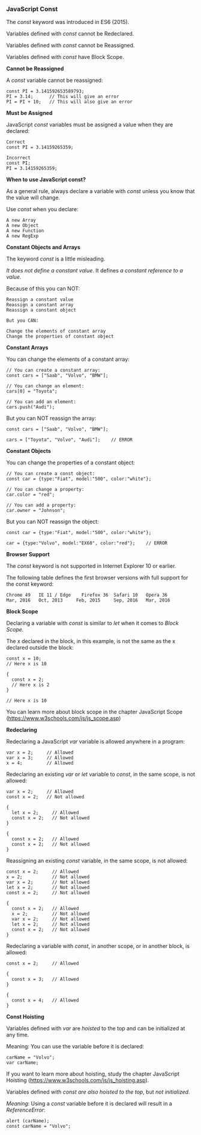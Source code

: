 ### JavaScript Const

The _const_ keyword was introduced in ES6 (2015).

Variables defined with _const_ cannot be Redeclared.

Variables defined with _const_ cannot be Reassigned.

Variables defined with _const_ have Block Scope.


__Cannot be Reassigned__

A _const_ variable cannot be reassigned:

    const PI = 3.141592653589793;
    PI = 3.14;      // This will give an error
    PI = PI + 10;   // This will also give an error


__Must be Assigned__

JavaScript _const_ variables must be assigned a value when they are declared:

    Correct
    const PI = 3.14159265359;

    Incorrect
    const PI;
    PI = 3.14159265359;



__When to use JavaScript const?__

As a general rule, always declare a variable with _const_ unless you know that the value will change.

Use _const_ when you declare:

    A new Array
    A new Object
    A new Function
    A new RegExp


__Constant Objects and Arrays__

The keyword _const_ is a little misleading.

_It does not define a constant value_. It defines _a constant reference to a value._

Because of this you can NOT:

    Reassign a constant value
    Reassign a constant array
    Reassign a constant object

    But you CAN:

    Change the elements of constant array
    Change the properties of constant object


__Constant Arrays__

You can change the elements of a constant array:

    // You can create a constant array:
    const cars = ["Saab", "Volvo", "BMW"];

    // You can change an element:
    cars[0] = "Toyota";

    // You can add an element:
    cars.push("Audi");

But you can NOT reassign the array:

    const cars = ["Saab", "Volvo", "BMW"];

    cars = ["Toyota", "Volvo", "Audi"];    // ERROR 


__Constant Objects__

You can change the properties of a constant object:

    // You can create a const object:
    const car = {type:"Fiat", model:"500", color:"white"};

    // You can change a property:
    car.color = "red";

    // You can add a property:
    car.owner = "Johnson"; 

But you can NOT reassign the object:

    const car = {type:"Fiat", model:"500", color:"white"};

    car = {type:"Volvo", model:"EX60", color:"red"};    // ERROR 


__Browser Support__

The _const_ keyword is not supported in Internet Explorer 10 or earlier.

The following table defines the first browser versions with full support for the const keyword: 

    Chrome 49 	IE 11 / Edge 	Firefox 36 	Safari 10 	Opera 36
    Mar, 2016 	Oct, 2013 	  Feb, 2015 	Sep, 2016 	Mar, 2016


__Block Scope__

Declaring a variable with _const_ is similar to _let_ when it comes to _Block Scope._

The x declared in the block, in this example, is not the same as the x declared outside the block:

    const x = 10;
    // Here x is 10

    {
      const x = 2;
      // Here x is 2
    }

    // Here x is 10 

You can learn more about block scope in the chapter JavaScript Scope (https://www.w3schools.com/js/js_scope.asp)


__Redeclaring__

Redeclaring a JavaScript _var_ variable is allowed anywhere in a program:

    var x = 2;     // Allowed
    var x = 3;     // Allowed
    x = 4;         // Allowed 

Redeclaring an existing _var_ or _let_ variable to _const_, in the same scope, is not allowed:

    var x = 2;     // Allowed
    const x = 2;   // Not allowed

    {
      let x = 2;     // Allowed
      const x = 2;   // Not allowed
    }

    {
      const x = 2;   // Allowed
      const x = 2;   // Not allowed
    }

Reassigning an existing _const_ variable, in the same scope, is not allowed:

    const x = 2;     // Allowed
    x = 2;           // Not allowed
    var x = 2;       // Not allowed
    let x = 2;       // Not allowed
    const x = 2;     // Not allowed

    {
      const x = 2;   // Allowed
      x = 2;         // Not allowed
      var x = 2;     // Not allowed
      let x = 2;     // Not allowed
      const x = 2;   // Not allowed
    }

Redeclaring a variable with _const_, in another scope, or in another block, is allowed:

    const x = 2;     // Allowed

    {
      const x = 3;   // Allowed
    }

    {
      const x = 4;   // Allowed
    } 


__Const Hoisting__

Variables defined with _var_ are _hoisted_ to the top and can be initialized at any time.

Meaning: You can use the variable before it is declared:

    carName = "Volvo";
    var carName;

If you want to learn more about hoisting, study the chapter JavaScript Hoisting 
(https://www.w3schools.com/js/js_hoisting.asp).

Variables defined with _const_ _are also hoisted to the top_, but _not initialized_.

_Meaning_: Using a _const_ variable before it is declared will result in a _ReferenceError_:

    alert (carName);
    const carName = "Volvo";

